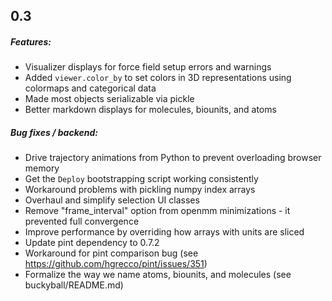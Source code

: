 ## 0.3
##### Features:
- Visualizer displays for force field setup errors and warnings
- Added `viewer.color_by` to set colors in 3D representations using colormaps and categorical data
- Made most objects serializable via pickle
- Better markdown displays for molecules, biounits, and atoms


##### Bug fixes / backend:
 - Drive trajectory animations from Python to prevent overloading browser memory
 - Get the `Deploy` bootstrapping script working consistently
 - Workaround problems with pickling numpy index arrays
 - Overhaul and simplify selection UI classes
 - Remove "frame_interval" option from openmm minimizations - it prevented full convergence
 - Improve performance by overriding how arrays with units are sliced
 - Update pint dependency to 0.7.2
 - Workaround for pint comparison bug (see https://github.com/hgrecco/pint/issues/351)
 - Formalize the way we name atoms, biounits, and molecules (see buckyball/README.md)

 
